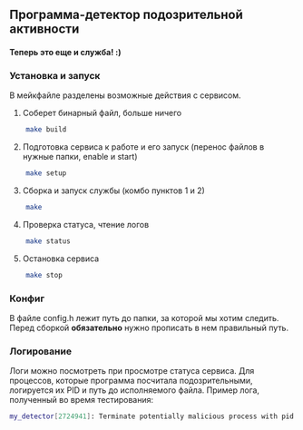 ## Программа-детектор подозрительной активности  

#### Теперь это еще и служба! :)
### Установка и запуск
В мейкфайле разделены возможные действия с сервисом.
1) Соберет бинарный файл, больше ничего
```bash
    make build
```
2) Подготовка сервиса к работе и его запуск 
(перенос файлов в нужные папки, enable и start)
```bash
    make setup
```
3) Сборка и запуск службы (комбо пунктов 1 и 2)
```bash
    make
```
4) Проверка статуса, чтение логов
```bash
    make status
```
5) Остановка сервиса
```bash
    make stop
```

### Конфиг

В файле config.h лежит путь до папки, за которой мы хотим следить. Перед сборкой **обязательно** нужно прописать в нем правильный путь. 

### Логирование
Логи можно посмотреть при просмотре статуса сервиса. Для процессов, которые программа посчитала подозрительными, логируется их PID и путь до исполняемого файла. Пример лога, полученный во время тестирования:

```bash
my_detector[2724941]: Terminate potentially malicious process with pid 2736049 and path to exe /home/alexandra/Desktop/studies/system_prog/src/encrypt
```
